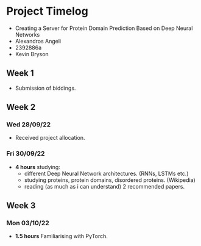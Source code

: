 # Project Timelog

- Creating a Server for Protein Domain Prediction Based on Deep Neural Networks
- Alexandros Angeli 
- 2392886a
- Kevin Bryson

## Week 1

- Submission of biddings.

## Week 2

### Wed 28/09/22

- Received project allocation.

### Fri 30/09/22

- **4 hours** studying:
  - different Deep Neural Network architectures. (RNNs, LSTMs etc.)
  - studying proteins, protein domains, disordered proteins. (Wikipedia)
  - reading (as much as i can understand) 2 recommended papers.

## Week 3

### Mon 03/10/22

- **1.5 hours** Familiarising with PyTorch.